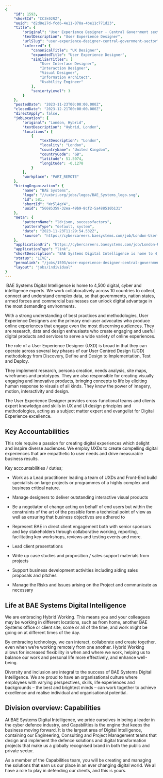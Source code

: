 ```yaml
---
{
	"id": 1593,
	"shortId": "CC3k92RZ",
	"uuid": "d2d8e27d-fcd6-4e11-878a-4be11c771d23",
	"title": {
		"original": "User Experience Designer - Central Government sector",
		"textDescription": "User Experience Designer",
		"urlSlug": "user-experience-designer-central-government-sector",
		"inferred": {
			"canonicalTitle": "UX Designer",
			"expandedTitle": "User Experience Designer",
			"similiarTitles": [
				"User Interface Designer",
				"Interaction Designer",
				"Visual Designer",
				"Information Architect",
				"Usability Engineer"
			],
			"seniortyLevel": 3
		}
	},
	"postedDate": "2023-11-23T00:00:00.000Z",
	"closedDate": "2023-12-21T00:00:00.000Z",
	"directApply": false,
	"jobLocation": {
		"original": "London, Hybrid",
		"textDescription": "Hybrid, London",
		"locations": [
			{
				"textDescription": "London",
				"locality": "London",
				"countryName": "United Kingdom",
				"countryCode": "GB",
				"latitude": 51.5074,
				"longitude": -0.1278
			}
		],
		"workplace": "PART_REMOTE"
	},
	"hiringOrganization": {
		"name": "BAE Systems",
		"logo": "//uxbri.org/jobs/logos/BAE_Systems_logo.svg",
		"id": 581,
		"shortId": "Wr5l4gY4",
		"uuid": "56685359-32ea-49b9-8cf2-5a488510b131"
	},
	"meta": {
		"patternName": "ld+json, successfactors",
		"patternType": "default, system",
		"date": "2023-11-23T11:29:54.532Z",
		"source": "https://cybercareers.baesystems.com/job/London-User-Experience-Designer-Central-Government-sector/1008630501/?applySourceOverride=Indeed"
	},
	"applicationUri": "https://cybercareers.baesystems.com/job/London-User-Experience-Designer-Central-Government-sector/1008630501/?apply",
	"applicationType": "link",
	"shortDescription": "BAE Systems Digital Intelligence is home to 4,500 digital, cyber and intelligence experts. We work collaboratively across 10 countries to collect, connect and understand complex data, so that",
	"status": "LIVE",
	"permalink": "/jobs/1593/user-experience-designer-central-government-sector",
	"layout": "jobs/individual"
}
---
```

<p>&nbsp;BAE Systems Digital Intelligence is home to 4,500 digital, cyber and intelligence experts. We work collaboratively across 10 countries to collect, connect and understand complex data, so that governments, nation states, armed forces and commercial businesses can unlock digital advantage in the most demanding environments.</p><p>With a strong understanding of best practices and methodologies, User Experience Designers are the primary end-user advocates who produce online experiences that engage even the most discerning audiences. They are research, data and design enthusiasts who create engaging and useful digital products and services to serve a wide variety of online experiences.</p><p>The role of a User Experience Designer (UXD) is broad in that they can operate across several key phases of our User Centred Design (UCD) methodology from Discovery, Define and Design to Implementation, Test and Deploy.</p><p>They implement research, persona creation, needs analysis, site maps, wireframes and prototypes. They are also responsible for creating visually engaging and innovative products, bringing concepts to life by eliciting human response to visuals of all kinds. They know the power of imagery, motion, interactivity and design.</p><p>The User Experience Designer provides cross-functional teams and clients expert knowledge and skills in UX and UI design principles and methodologies, acting as a subject matter expert and evangelist for Digital Experience excellence.</p><h2>Key Accountabilities</h2><p>This role require a passion for creating digital experiences which delight and inspire diverse audiences. We employ UXDs to create compelling digital experiences that are empathetic to user needs and drive measurable business results.</p><p>Key accountabilities / duties;</p><ul><li><p>Work as a Lead practitioner leading a team of UXDs and Front-End build specialists on large projects or programmes of a highly complex and business critical nature.</p></li><li><p>Manage designers to deliver outstanding interactive visual products</p></li><li><p>Be a negotiator of change acting on behalf of end users but within the constraints of the art of the possible form a technical point of view as well as ensuring that business objectives are adhered to<br></p></li><li><p>Represent BAE in direct client engagement both with senior sponsors and key stakeholders through collaborative working, reporting, facilitating key workshops, reviews and testing events and more.</p></li><li><p>Lead client presentations</p></li><li><p>Write up case studies and proposition / sales support materials from projects</p></li><li><p>Support business development activities including aiding sales proposals and pitches<br></p></li><li><p>Manage the Risks and Issues arising on the Project and communicate as necessary</p></li></ul><h2>Life at BAE Systems Digital Intelligence&nbsp;</h2><p>We are embracing Hybrid Working. This means you and your colleagues may be working in different locations, such as from home, another BAE Systems office or client site, some or all of the time, and work might be going on at different times of the day.</p><p>By embracing technology, we can interact, collaborate and create together, even when we’re working remotely from one another. Hybrid Working allows for increased flexibility in when and where we work, helping us to balance our work and personal life more effectively, and enhance well-being.</p><p>Diversity and inclusion are integral to the success of BAE Systems Digital Intelligence. We are proud to have an organisational culture where employees with varying perspectives, skills, life experiences and backgrounds – the best and brightest minds – can work together to achieve excellence and realise individual and organisational potential.&nbsp;</p><h2>Division overview: Capabilities</h2><p>At BAE Systems Digital&nbsp;Intelligence, we pride ourselves in being a leader in the cyber defence industry, and Capabilities is the engine that keeps the business moving forward. It is the largest area of Digital&nbsp;Intelligence, containing our Engineering, Consulting and Project Management teams that design and implement the defence solutions and digital transformation projects that make us a globally recognised brand in both the public and private sector.</p><p>As a member of the Capabilities team, you will be creating and managing the solutions that earn us our place in an ever changing digital world. We all have a role to play in defending our clients, and this is yours.&nbsp;</p>
